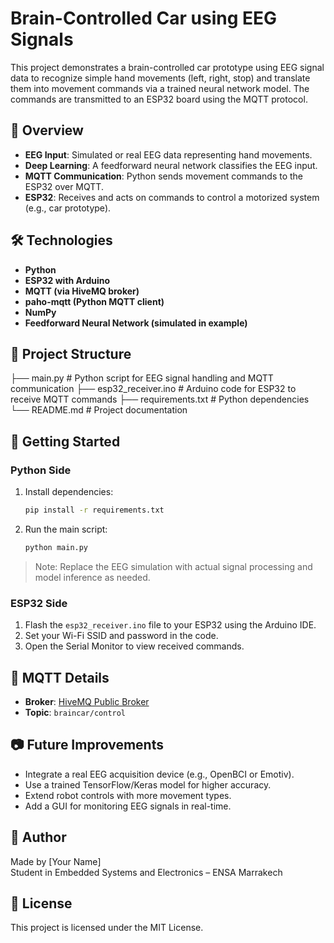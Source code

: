 # Brain-Controlled Car using EEG Signals

This project demonstrates a brain-controlled car prototype using EEG signal data to recognize simple hand movements (left, right, stop) and translate them into movement commands via a trained neural network model. The commands are transmitted to an ESP32 board using the MQTT protocol.

## 🧠 Overview

- **EEG Input**: Simulated or real EEG data representing hand movements.
- **Deep Learning**: A feedforward neural network classifies the EEG input.
- **MQTT Communication**: Python sends movement commands to the ESP32 over MQTT.
- **ESP32**: Receives and acts on commands to control a motorized system (e.g., car prototype).

## 🛠️ Technologies

- **Python**
- **ESP32 with Arduino**
- **MQTT (via HiveMQ broker)**
- **paho-mqtt (Python MQTT client)**
- **NumPy**
- **Feedforward Neural Network (simulated in example)**

## 📁 Project Structure

├── main.py # Python script for EEG signal handling and MQTT communication
├── esp32_receiver.ino # Arduino code for ESP32 to receive MQTT commands
├── requirements.txt # Python dependencies
└── README.md # Project documentation

## 🚀 Getting Started

### Python Side

1. Install dependencies:
    ```bash
    pip install -r requirements.txt
    ```

2. Run the main script:
    ```bash
    python main.py
    ```

> Note: Replace the EEG simulation with actual signal processing and model inference as needed.

### ESP32 Side

1. Flash the `esp32_receiver.ino` file to your ESP32 using the Arduino IDE.
2. Set your Wi-Fi SSID and password in the code.
3. Open the Serial Monitor to view received commands.

## 🔌 MQTT Details

- **Broker**: [HiveMQ Public Broker](https://www.hivemq.com/public-mqtt-broker/)
- **Topic**: `braincar/control`

## 📷 Future Improvements

- Integrate a real EEG acquisition device (e.g., OpenBCI or Emotiv).
- Use a trained TensorFlow/Keras model for higher accuracy.
- Extend robot controls with more movement types.
- Add a GUI for monitoring EEG signals in real-time.

## 👤 Author

Made by [Your Name]  
Student in Embedded Systems and Electronics – ENSA Marrakech

## 📜 License

This project is licensed under the MIT License.

